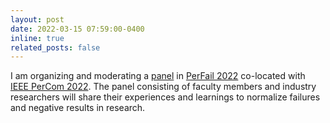 ```yaml
---
layout: post
date: 2022-03-15 07:59:00-0400
inline: true
related_posts: false
---
```


I am organizing and moderating a [panel](https://tanyashreedhar.github.io/documents/Flyers/PerFail-flyer-full.pdf) in [PerFail 2022](https://perfail-workshop.github.io/2022/) co-located with [IEEE PerCom 2022](https://www.percom.org/). The panel consisting of faculty members and industry researchers will share their experiences and learnings to normalize failures and negative results in research.